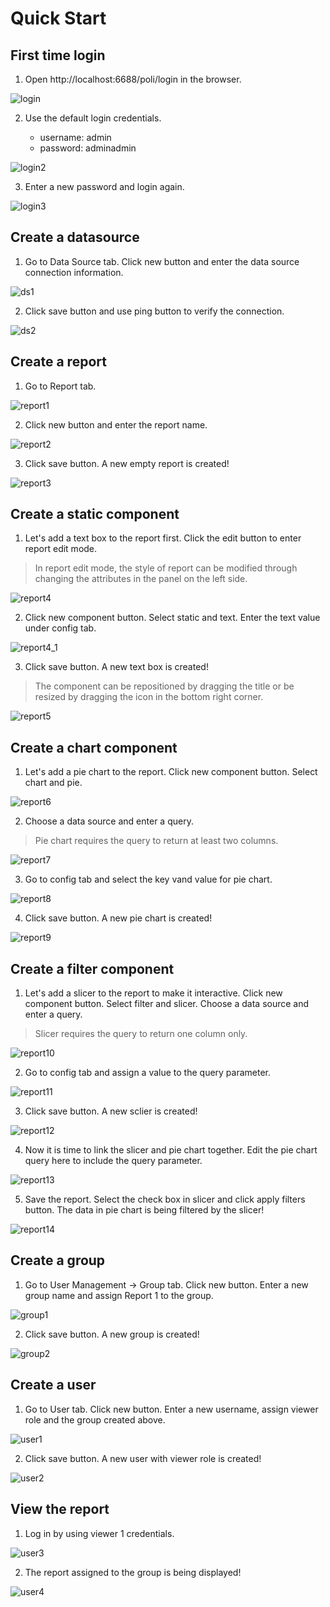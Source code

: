 # Quick Start
  
## First time login

1. Open http://localhost:6688/poli/login in the browser.

![login](_images/screenshots/login.jpg)

2. Use the default login credentials.

	* username: admin
	* password: adminadmin

![login2](_images/screenshots/login2.jpg)

3. Enter a new password and login again.

![login3](_images/screenshots/login3.jpg)

## Create a datasource

1. Go to Data Source tab. Click new button and enter the data source connection information.

![ds1](_images/screenshots/ds1.jpg)

2. Click save button and use ping button to verify the connection.

![ds2](_images/screenshots/ds2.jpg)

## Create a report

1. Go to Report tab.

![report1](_images/screenshots/report1.jpg)

2. Click new button and enter the report name.

![report2](_images/screenshots/report2.jpg)

3. Click save button. A new empty report is created!

![report3](_images/screenshots/report3.jpg)

## Create a static component

1. Let's add a text box to the report first. Click the edit button to enter report edit mode.

> In report edit mode, the style of report can be modified through changing the attributes in the panel on the left side.

![report4](_images/screenshots/report4.jpg)

2. Click new component button. Select static and text. Enter the text value under config tab.

![report4_1](_images/screenshots/report4_1.jpg)

3. Click save button. A new text box is created!

> The component can be repositioned by dragging the title or be resized by dragging the icon in the bottom right corner.  

![report5](_images/screenshots/report5.jpg)

## Create a chart component

1. Let's add a pie chart to the report. Click new component button. Select chart and pie.

![report6](_images/screenshots/report6.jpg)

2. Choose a data source and enter a query.

> Pie chart requires the query to return at least two columns.

![report7](_images/screenshots/report7.jpg)

3. Go to config tab and select the key vand value for pie chart.

![report8](_images/screenshots/report8.jpg)

4. Click save button. A new pie chart is created!

![report9](_images/screenshots/report9.jpg)

## Create a filter component

1. Let's add a slicer to the report to make it interactive. Click new component button. Select filter and slicer. Choose a data source and enter a query.

> Slicer requires the query to return one column only.

![report10](_images/screenshots/report10.jpg)

2. Go to config tab and assign a value to the query parameter.

![report11](_images/screenshots/report11.jpg)

3. Click save button. A new sclier is created!

![report12](_images/screenshots/report12.jpg)

4. Now it is time to link the slicer and pie chart together. Edit the pie chart query here to include the query parameter.

![report13](_images/screenshots/report13.jpg)

5. Save the report. Select the check box in slicer and click apply filters button. The data in pie chart is being filtered by the slicer!

![report14](_images/screenshots/report14.jpg)

## Create a group

1. Go to User Management -> Group tab. Click new button. Enter a new group name and assign Report 1 to the group.

![group1](_images/screenshots/group1.jpg)

2. Click save button. A new group is created! 

![group2](_images/screenshots/group2.jpg)

## Create a user

1. Go to User tab. Click new button. Enter a new username, assign viewer role and the group created above.

![user1](_images/screenshots/user1.jpg)

2. Click save button. A new user with viewer role is created!

![user2](_images/screenshots/user2.jpg)

## View the report

1. Log in by using viewer 1 credentials.

![user3](_images/screenshots/user3.jpg)

2. The report assigned to the group is being displayed!

![user4](_images/screenshots/user4.jpg)